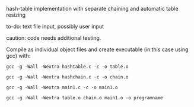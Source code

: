 hash-table implementation with separate chaining and automatic table resizing

to-do: text file input, possibly user input

caution: code needs additional testing.

Compile as individual object files and create executable
(in this case using gcc) with:

    gcc -g -Wall -Wextra hashtable.c -c -o table.o

    gcc -g -Wall -Wextra hashchain.c -c -o chain.o

    gcc -g -Wall -Wextra main1.c -c -o main1.o

    gcc -g -Wall -Wextra table.o chain.o main1.o -o programname

